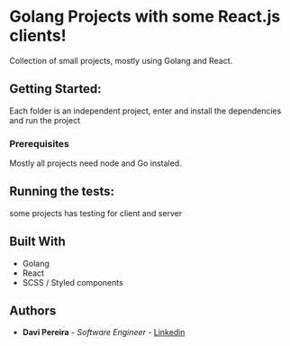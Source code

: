 # Golang Projects with some React.js clients!

Collection of small projects, mostly using Golang and React.

## Getting Started:

Each folder is an independent project, enter and install the dependencies and run the project

### Prerequisites

Mostly all projects need node and Go instaled.

## Running the tests:

some projects has testing for client and server


## Built With

* Golang
* React
* SCSS / Styled components

## Authors

* **Davi Pereira** - *Software Engineer* - [Linkedin](https://www.linkedin.com/in/davipm/)
